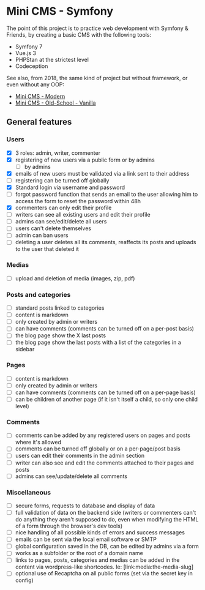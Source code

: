 # Mini CMS - Symfony

The point of this project is to practice web development with Symfony & Friends, by creating a basic CMS with the following tools:
- Symfony 7
- Vue.js 3
- PHPStan at the strictest level
- Codeception
    
See also, from 2018, the same kind of project but without framework, or even without any OOP:
- [Mini CMS - Modern](https://github.com/florentpoujol/minicms-modern)
- [Mini CMS - Old-School - Vanilla](https://github.com/florentpoujol/minicms-osv)
  
## General features

### Users

- [X] 3 roles: admin, writer, commenter
- [X] registering of new users via a public form or by admins
    - [ ] by admins
- [X] emails of new users must be validated via a link sent to their address
- [ ] registering can be turned off globally
- [X] Standard login via username and password
- [ ] forgot password function that sends an email to the user allowing him to access the form to reset the password within 48h
- [X] commenters can only edit their profile
- [ ] writers can see all existing users and edit their profile
- [ ] admins can see/edit/delete all users
- [ ] users can't delete themselves
- [ ] admin can ban users
- [ ] deleting a user deletes all its comments, reaffects its posts and uploads to the user that deleted it

### Medias

- [ ] upload and deletion of media (images, zip, pdf)

### Posts and categories

- [ ] standard posts linked to categories
- [ ] content is markdown
- [ ] only created by admin or writers
- [ ] can have comments (comments can be turned off on a per-post basis)
- [ ] the blog page show the X last posts
- [ ] the blog page show the last posts with a list of the categories in a sidebar

### Pages

- [ ] content is markdown
- [ ] only created by admin or writers
- [ ] can have comments (comments can be turned off on a per-page basis)
- [ ] can be children of another page (if it isn't itself a child, so only one child level)

### Comments

- [ ] comments can be added by any registered users on pages and posts where it's allowed
- [ ] comments can be turned off globally or on a per-page/post basis
- [ ] users can edit their comments in the admin section
- [ ] writer can also see and edit the comments attached to their pages and posts
- [ ] admins can see/update/delete all comments

### Miscellaneous

- [ ] secure forms, requests to database and display of data
- [ ] full validation of data on the backend side (writers or commenters can't do anything they aren't supposed to do, even when modifying the HTML of a form through the browser's dev tools)
- [ ] nice handling of all possible kinds of errors and success messages
- [ ] emails can be sent via the local email software or SMTP
- [ ] global configuration saved in the DB, can be edited by admins via a form
- [ ] works as a subfolder or the root of a domain name
- [ ] links to pages, posts, categories and medias can be added in the content via wordpress-like shortcodes. Ie: [link:media:the-media-slug]
- [ ] optional use of Recaptcha on all public forms (set via the secret key in config)

